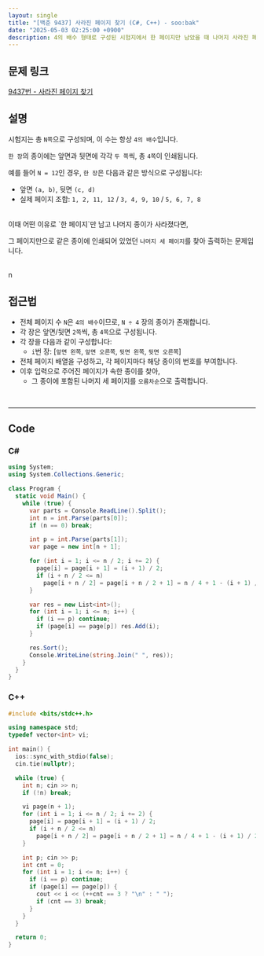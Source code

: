```yaml
---
layout: single
title: "[백준 9437] 사라진 페이지 찾기 (C#, C++) - soo:bak"
date: "2025-05-03 02:25:00 +0900"
description: 4의 배수 형태로 구성된 시험지에서 한 페이지만 남았을 때 나머지 사라진 페이지를 추론하는 백준 9437번 사라진 페이지 찾기 문제의 C# 및 C++ 풀이 및 해설
---
```


## 문제 링크
[9437번 - 사라진 페이지 찾기](https://www.acmicpc.net/problem/9437)

## 설명
시험지는 총 `N쪽`으로 구성되며, 이 수는 항상 `4의 배수`입니다.

`한 장`의 종이에는 앞면과 뒷면에 각각 `두 쪽`씩, 총 `4쪽`이 인쇄됩니다.

예를 들어 `N = 12`인 경우, `한 장`은 다음과 같은 방식으로 구성됩니다:
-  앞면 `(a, b)`, 뒷면 `(c, d)`
- 실제 페이지 조합: `1, 2, 11, 12` / `3, 4, 9, 10` / `5, 6, 7, 8`

<br>
이때 어떤 이유로 `한 페이지`만 남고 나머지 종이가 사라졌다면,

그 페이지만으로 같은 종이에 인쇄되어 있었던 `나머지 세 페이지`를 찾아 출력하는 문제입니다.

<br> n

## 접근법
- 전체 페이지 수 `N`은 `4의 배수`이므로, `N ÷ 4` 장의 종이가 존재합니다.
- 각 장은 앞면/뒷면 `2쪽`씩, 총 `4쪽`으로 구성됩니다.
- 각 장을 다음과 같이 구성합니다:
  - `i`번 장: [`앞면 왼쪽`, `앞면 오른쪽`, `뒷면 왼쪽`, `뒷면 오른쪽`]
- 전체 페이지 배열을 구성하고, 각 페이지마다 해당 종이의 번호를 부여합니다.
- 이후 입력으로 주어진 페이지가 속한 종이를 찾아,
  - 그 종이에 포함된 나머지 세 페이지를 `오름차순`으로 출력합니다.

<br>

---

## Code

### C#

```csharp
using System;
using System.Collections.Generic;

class Program {
  static void Main() {
    while (true) {
      var parts = Console.ReadLine().Split();
      int n = int.Parse(parts[0]);
      if (n == 0) break;

      int p = int.Parse(parts[1]);
      var page = new int[n + 1];

      for (int i = 1; i <= n / 2; i += 2) {
        page[i] = page[i + 1] = (i + 1) / 2;
        if (i + n / 2 <= n)
          page[i + n / 2] = page[i + n / 2 + 1] = n / 4 + 1 - (i + 1) / 2;
      }

      var res = new List<int>();
      for (int i = 1; i <= n; i++) {
        if (i == p) continue;
        if (page[i] == page[p]) res.Add(i);
      }

      res.Sort();
      Console.WriteLine(string.Join(" ", res));
    }
  }
}
```

### C++

```cpp
#include <bits/stdc++.h>

using namespace std;
typedef vector<int> vi;

int main() {
  ios::sync_with_stdio(false);
  cin.tie(nullptr);

  while (true) {
    int n; cin >> n;
    if (!n) break;

    vi page(n + 1);
    for (int i = 1; i <= n / 2; i += 2) {
      page[i] = page[i + 1] = (i + 1) / 2;
      if (i + n / 2 <= n)
        page[i + n / 2] = page[i + n / 2 + 1] = n / 4 + 1 - (i + 1) / 2;
    }

    int p; cin >> p;
    int cnt = 0;
    for (int i = 1; i <= n; i++) {
      if (i == p) continue;
      if (page[i] == page[p]) {
        cout << i << (++cnt == 3 ? "\n" : " ");
        if (cnt == 3) break;
      }
    }
  }

  return 0;
}
```
